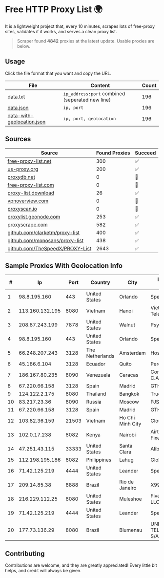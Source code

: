 
# Free HTTP Proxy List 🌍

It is a lightweight project that, every 10 minutes, scrapes lots of free-proxy sites, validates if it works, and serves a clean proxy list.


> Scraper found **4842** proxies at the latest update. Usable proxies are below.

## Usage

Click the file format that you want and copy the URL.


|File|Content|Count|
|----|-------|-----|
|[data.txt](https://raw.githubusercontent.com/themiralay/Proxy-List-World/master/data.txt)|`ip_address:port` combined (seperated new line)|196|
|[data.json](https://raw.githubusercontent.com/themiralay/Proxy-List-World/master/data.json)|`ip, port`|196|
|[data-with-geolocation.json](https://raw.githubusercontent.com/themiralay/Proxy-List-World/master/data-with-geolocation.json)|`ip, port, geolocation`|196|

## Sources

|Source|Found Proxies|Succeed|
|------|-------------|-------|
|[free-proxy-list.net](https://free-proxy-list.net)|300|✅|
|[us-proxy.org](https://www.us-proxy.org)|200|✅|
|[proxydb.net](http://proxydb.net)|0|🚫|
|[free-proxy-list.com](https://free-proxy-list.com/?page=&port=&type%5B%5D=http&type%5B%5D=https&up_time=0&search=Search)|0|🚫|
|[proxy-list.download](https://www.proxy-list.download/HTTP)|26|✅|
|[vpnoverview.com](https://vpnoverview.com/privacy/anonymous-browsing/free-proxy-servers)|0|🚫|
|[proxyscan.io](https://www.proxyscan.io)|0|🚫|
|[proxylist.geonode.com](https://proxylist.geonode.com/api/proxy-list?limit=300&page=1&sort_by=lastChecked&sort_type=desc&protocols=http,https)|253|✅|
|[proxyscrape.com](https://api.proxyscrape.com/v2/?request=displayproxies&protocol=http&timeout=10000&country=all&ssl=all&anonymity=all)|582|✅|
|[github.com/clarketm/proxy-list](https://raw.githubusercontent.com/clarketm/proxy-list/master/proxy-list-raw.txt)|400|✅|
|[github.com/monosans/proxy-list](https://raw.githubusercontent.com/monosans/proxy-list/main/proxies/http.txt)|438|✅|
|[github.com/TheSpeedX/PROXY-List](https://raw.githubusercontent.com/TheSpeedX/PROXY-List/master/http.txt)|2643|✅|


## Sample Proxies With Geolocation Info

|#|Ip|Port|Country|City|Internet Service Provider|
|-|--|----|-------|----|-------------------------|
|1|98.8.195.160|443|United States|Orlando|Spectrum|
|2|113.160.132.195|8080|Vietnam|Hanoi|VietNam Post and Telecom Corporation|
|3|208.87.243.199|7878|United States|Walnut|Psychz Networks|
|4|98.8.195.160|443|United States|Orlando|Spectrum|
|5|66.248.207.243|3128|The Netherlands|Amsterdam|Hostkey B.V.|
|6|45.186.6.104|3128|Ecuador|Quito|Perez Tito Julio Cesar|
|7|186.167.80.235|8090|Venezuela|Caracas|Corporacion Digitel C.A|
|8|67.220.66.158|3128|Spain|Madrid|GTHost|
|9|124.122.2.175|8080|Thailand|Bangkok|True Internet Co., Ltd.|
|10|83.217.23.36|8090|Russia|Moscow|PJSC Rostelecom|
|11|67.220.66.158|3128|Spain|Madrid|GTHost|
|12|103.82.36.159|21503|Vietnam|Ho Chi Minh City|Cloudfly Corporation|
|13|102.0.17.238|8082|Kenya|Nairobi|Airtel KE Mobile & Fixed Internet|
|14|47.251.43.115|33333|United States|Santa Clara|Alibaba Cloud LLC|
|15|112.198.195.186|8082|Philippines|Lahug|Globe Telecom|
|16|71.42.125.219|4444|United States|Leander|Spectrum|
|17|209.14.85.38|8888|Brazil|Rio de Janeiro|X99 INTERNET LTDA.|
|18|216.229.112.25|8080|United States|Muleshoe|Five Area Systems, LLC|
|19|71.42.125.219|4444|United States|Leander|Spectrum|
|20|177.73.136.29|8080|Brazil|Blumenau|UNIFIQUE TELECOMUNICACOES S/A|



## Contributing

Contributions are welcome, and they are greatly appreciated! Every
little bit helps, and credit will always be given.

